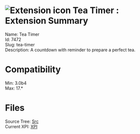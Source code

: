 # ![Extension icon](https://addons.thunderbird.net/user-media/addon_icons/7/7472-64.png?modified=1335147376) Tea Timer : Extension Summary

Name: Tea Timer  
Id: 7472  
Slug: tea-timer  
Description: A countdown with reminder to prepare a perfect tea.
  

# Compatibility
Min: 3.0b4  
Max: 17.*  

# Files

Source Tree: [Src](C:/Dev/Thunderbird/ThunderKdB/xall/xOther/7472-tea-timer/src)  
Current XPI: [XPI](C:/Dev/Thunderbird/ThunderKdB/xall/xOther/7472-tea-timer/xpi)  



